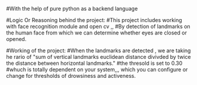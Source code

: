 #With the help of pure python as a backend language

#Logic Or Reasoning behind the project: #This project includes working with face recognition module and open cv ,, #By detection of landmarks on the human face from which we can determine whether eyes are closed or opened.

#Working of the project: #When the landmarks are detected , we are taking he rario of "sum of vertical landmarks euclidean distance divivded by twice the distance between horizontal landmarks." #the thresold is set to 0.30 #whuch is totally dependent on your system,,, which you can configure or change for thresholds of drowsiness and activeness.
